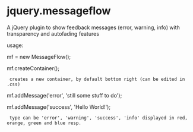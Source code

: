 # jquery.messageflow
A jQuery plugin to show feedback messages (error, warning, info) with transparency and autofading features

usage:

  mf = new MessageFlow();

  mf.createContainer();

     creates a new container, by default bottom right (can be edited in .css)

  mf.addMessage('error', 'still some stuff to do');

  mf.addMessage('success', 'Hello World!');

     type can be 'error', 'warning', 'success', 'info' displayed in red, orange, green and blue resp.
